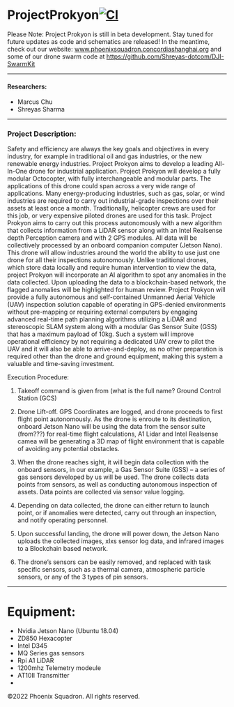 # ProjectProkyon[![CI](https://github.com/bitcraze/bitcraze-website/workflows/CI/badge.svg)](https://github.com/PhoenixSquadron/Project-Prokyon/actions)


Please Note: 
Project Prokyon is still in beta development. Stay tuned for future updates as code and schematics are released!
In the meantime, check out our website: www.phoenixsquadron.concordiashanghai.org and some of our drone swarm code at https://github.com/Shreyas-dotcom/DJI-SwarmKit


***
#### Researchers: 
- Marcus Chu 
- Shreyas Sharma 


***

### Project Description: 

Safety and efficiency are always the key goals and objectives in every industry, for example in traditional oil and gas industries, or the new renewable energy industries. Project Prokyon aims to develop a leading All-In-One drone for industrial application. Project Prokyon will develop a fully modular Octocopter, with fully interchangeable and modular parts. The applications of this drone could span across a very wide range of applications. Many energy-producing industries, such as gas, solar, or wind industries are required to carry out industrial-grade inspections over their assets at least once a month. Traditionally, helicopter crews are used for this job, or very expensive piloted drones are used for this task. Project Prokyon aims to carry out this process autonomously with a new algorithm that collects information from a LiDAR sensor along with an Intel Realsense depth Perception camera and with 2 GPS modules. All data will be collectively processed by an onboard companion computer (Jetson Nano). This drone will allow industries around the world the ability to use just one drone for all their inspections autonomously. Unlike traditional drones, which store data locally and require human intervention to view the data, project Prokyon will incorporate an AI algorithm to spot any anomalies in the data collected. Upon uploading the data to a blockchain-based network, the flagged anomalies will be highlighted for human review. Project Prokyon will provide a fully autonomous and self-contained Unmanned Aerial Vehicle (UAV) inspection solution capable of operating in GPS-denied environments without pre-mapping or requiring external computers by engaging advanced real-time path planning algorithms utilizing a LiDAR and stereoscopic SLAM system along with a modular Gas Sensor Suite (GSS) that has a maximum payload of 10kg. Such a system will improve operational efficiency by not requiring a dedicated UAV crew to pilot the UAV and it will also be able to arrive-and-deploy, as no other preparation is required other than the drone and ground equipment, making this system a valuable and time-saving investment. 

Execution Procedure:  

1. Takeoff command is given from (what is the full name? Ground Control Station (GCS)  

2. Drone Lift-off. GPS Coordinates are logged, and drone proceeds to first flight point autonomously. As the drone is enroute to its destination, onboard Jetson Nano will be using the data from the sensor suite (from???) for real-time flight calculations, A1 Lidar and Intel Realsense camea will be generating a 3D map of flight environment that is capable of avoiding any potential obstacles.  

3. When the drone reaches sight, it will begin data collection with the onboard sensors, in our example, a Gas Sensor Suite (GSS) – a series of gas sensors developed by us will be used. The drone collects data points from sensors, as well as conducting autonomous inspection of assets. Data points are collected via sensor value logging. 

4. Depending on data collected, the drone can either return to launch point, or if anomalies were detected, carry out through an inspection, and notify operating personnel.  

5. Upon successful landing, the drone will power down, the Jetson Nano uploads the collected images, xlxs sensor log data, and infrared images to a Blockchain based network.  

6. The drone’s sensors can be easily removed, and replaced with task specific sensors, such as a thermal camera, atmospheric particle sensors, or any of the 3 types of pin sensors.  

***
# Equipment: 

* Nvidia Jetson Nano (Ubuntu 18.04)
* ZD850 Hexacopter
* Intel D345
* MQ Series gas sensors
* Rpi A1 LiDAR
* 1200mhz Telemetry modeule
* AT10II Transmitter
* 




©2022 Phoenix Squadron. All rights reserved.
